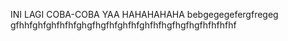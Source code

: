 INI LAGI COBA-COBA YAA HAHAHAHAHA
bebgegegefergfregeg
gfhhfghfghfhfhfghgfhgfhfghfhfghfhfhgfhgfhgfhfhfhfhf
